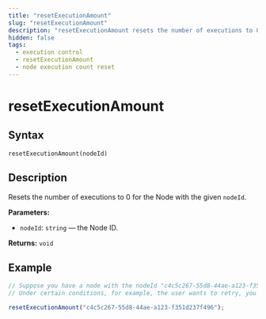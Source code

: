 ```yaml
---
title: "resetExecutionAmount"
slug: "resetExecutionAmount"
description: "resetExecutionAmount resets the number of executions to 0 for the Node with the given nodeId."
hidden: false
tags:
  - execution control
  - resetExecutionAmount
  - node execution count reset
---
```


# resetExecutionAmount

## Syntax
 
`resetExecutionAmount(nodeId)`

## Description

Resets the number of executions to 0 for the Node with the given `nodeId`.

**Parameters:**

- `nodeId`: `string` — the Node ID.

**Returns:** `void`

## Example

```js
// Suppose you have a node with the nodeId "c4c5c267-55d8-44ae-a123-f351d237f496" that should only execute once per session.
// Under certain conditions, for example, the user wants to retry, you can reset its execution count like this:

resetExecutionAmount("c4c5c267-55d8-44ae-a123-f351d237f496");
```